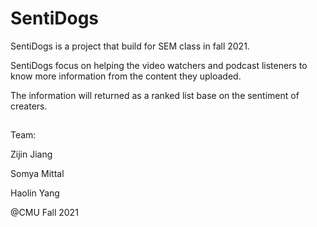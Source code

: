 # SentiDogs
SentiDogs is a project that build for SEM class in fall 2021.

SentiDogs focus on helping the video watchers and podcast listeners to know more information from the content they uploaded.

The information will returned as a ranked list base on the sentiment of creaters.

##
Team:

Zijin Jiang

Somya Mittal

Haolin Yang 

@CMU Fall 2021
